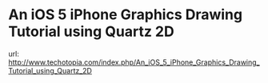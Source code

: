 An iOS 5 iPhone Graphics Drawing Tutorial using Quartz 2D
=====

url: http://www.techotopia.com/index.php/An_iOS_5_iPhone_Graphics_Drawing_Tutorial_using_Quartz_2D